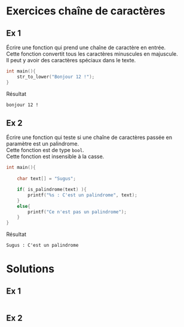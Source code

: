 # Exercices chaîne de caractères

## Ex 1

Écrire une fonction qui prend une chaîne de caractère en entrée.  
Cette fonction convertit tous les caractères minuscules en majuscule.  
Il peut y avoir des caractères spéciaux dans le texte.  

```c
int main(){
    str_to_lower("Bonjour 12 !");
}
```

Résultat
```console
bonjour 12 !
```

## Ex 2

Écrire une fonction qui teste si une chaîne de caractères passée en paramètre est un palindrome.  
Cette fonction est de type `bool`.  
Cette fonction est insensible à la casse.  

```c
int main(){
    
    char text[] = "Sugus";

    if( is_palindrome(text) ){
        printf("%s : C'est un palindrome", text);
    }
    else{
        printf("Ce n'est pas un palindrome");
    }
}
```

Résultat
```console
Sugus : C'est un palindrome
```

# Solutions

## Ex 1
```C
```

## Ex 2
```C
```